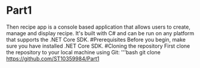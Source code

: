# Part1
Then recipe app is a console based application that allows users to create, manage and display recipe. It's built with C# and can be run on any platform that supports the .NET Core SDK.
#Prerequisites
Before you begin, make sure you have installed .NET Core SDK.
#Cloning the repository 
First clone the repository to your local machine using Git:  '''bash git clone https://github.com/ST10359984/Part1
